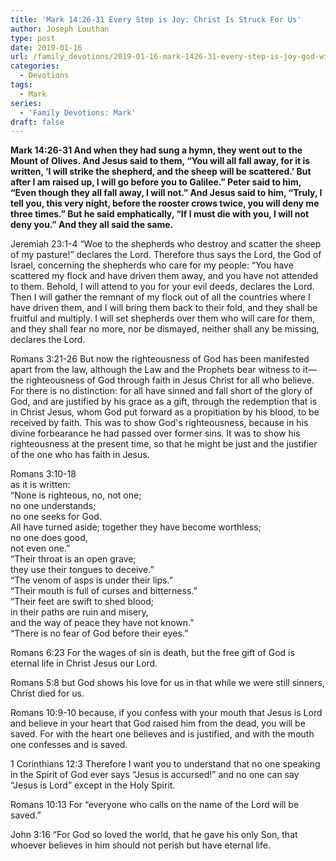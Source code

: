 ```yaml
---
title: 'Mark 14:26-31 Every Step is Joy: Christ Is Struck For Us'
author: Joseph Louthan
type: post
date: 2019-01-16
url: /family_devotions/2019-01-16-mark-1426-31-every-step-is-joy-god-will.md/
categories:
  - Devotions
tags:
  - Mark
series:
  - 'Family Devotions: Mark'
draft: false
---
```

**Mark 14:26-31 And when they had sung a hymn, they went out to the Mount of Olives. And Jesus said to them, “You will all fall away, for it is written, ‘I will strike the shepherd, and the sheep will be scattered.’ But after I am raised up, I will go before you to Galilee.” Peter said to him, “Even though they all fall away, I will not.” And Jesus said to him, “Truly, I tell you, this very night, before the rooster crows twice, you will deny me three times.” But he said emphatically, “If I must die with you, I will not deny you.” And they all said the same.**

Jeremiah 23:1-4 “Woe to the shepherds who destroy and scatter the sheep of my pasture!” declares the Lord. Therefore thus says the Lord, the God of Israel, concerning the shepherds who care for my people: “You have scattered my flock and have driven them away, and you have not attended to them. Behold, I will attend to you for your evil deeds, declares the Lord. Then I will gather the remnant of my flock out of all the countries where I have driven them, and I will bring them back to their fold, and they shall be fruitful and multiply. I will set shepherds over them who will care for them, and they shall fear no more, nor be dismayed, neither shall any be missing, declares the Lord.

Romans 3:21-26 But now the righteousness of God has been manifested apart from the law, although the Law and the Prophets bear witness to it— the righteousness of God through faith in Jesus Christ for all who believe. For there is no distinction: for all have sinned and fall short of the glory of God, and are justified by his grace as a gift, through the redemption that is in Christ Jesus, whom God put forward as a propitiation by his blood, to be received by faith. This was to show God's righteousness, because in his divine forbearance he had passed over former sins. It was to show his righteousness at the present time, so that he might be just and the justifier of the one who has faith in Jesus.

Romans 3:10-18  
as it is written:  
“None is righteous, no, not one;  
no one understands;  
no one seeks for God.  
All have turned aside; together they have become worthless;  
no one does good,  
not even one.”  
“Their throat is an open grave;  
they use their tongues to deceive.”  
“The venom of asps is under their lips.”  
“Their mouth is full of curses and bitterness.”  
“Their feet are swift to shed blood;  
in their paths are ruin and misery,  
and the way of peace they have not known.”  
“There is no fear of God before their eyes.”

Romans 6:23 For the wages of sin is death, but the free gift of God is eternal life in Christ Jesus our Lord.

Romans 5:8 but God shows his love for us in that while we were still sinners, Christ died for us.

Romans 10:9-10 because, if you confess with your mouth that Jesus is Lord and believe in your heart that God raised him from the dead, you will be saved. For with the heart one believes and is justified, and with the mouth one confesses and is saved.

1 Corinthians 12:3 Therefore I want you to understand that no one speaking in the Spirit of God ever says “Jesus is accursed!” and no one can say “Jesus is Lord” except in the Holy Spirit.

Romans 10:13 For “everyone who calls on the name of the Lord will be saved.”

John 3:16 “For God so loved the world, that he gave his only Son, that whoever believes in him should not perish but have eternal life.

